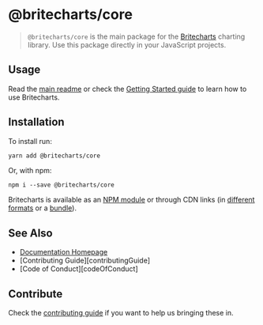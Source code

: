 # @britecharts/core

> `@britecharts/core` is the main package for the [Britecharts][homepage] charting library. Use this package directly in your JavaScript projects.

## Usage
Read the [main readme][readme] or check the [Getting Started guide][gettingStarted] to learn how to use Britecharts.

## Installation
To install run:
```sh
yarn add @britecharts/core
```
Or, with npm:

```
npm i --save @britecharts/core
```

Britecharts is available as an [NPM module][npmModule] or through CDN links (in [different formats][jsDelivrLib] or a [bundle][jsDelivrDist]).

## See Also
- [Documentation Homepage][homepage]
- [Contributing Guide][contributingGuide]
- [Code of Conduct][codeOfConduct]

## Contribute
Check the [contributing guide][contributing] if you want to help us bringing these in. 

[readme]: **
[homepage]: **
[gettingStarted]: **
[npmModule]: **
[jsDelivrLib]: **
[jsDelivrDist]: **
[contributing]: https://github.com/britecharts/britecharts/blob/master/.github/CONTRIBUTING.md
